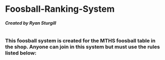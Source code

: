 # Foosball-Ranking-System
##### Created by Ryan Sturgill
#
### This foosball system is created for the MTHS foosball table in the shop. Anyone can join in this system but must use the rules listed below:
